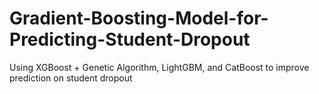 # Gradient-Boosting-Model-for-Predicting-Student-Dropout
Using XGBoost + Genetic Algorithm, LightGBM, and CatBoost to improve prediction on student dropout
